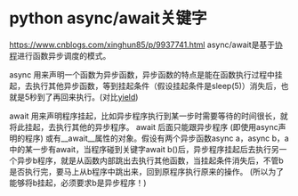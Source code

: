 # python async/await关键字
https://www.cnblogs.com/xinghun85/p/9937741.html
async/await是基于[协程](../os-knowledge/coroutine.md)进行函数异步调度的模式。

async 用来声明一个函数为异步函数，异步函数的特点是能在函数执行过程中挂起，去执行其他异步函数，等到挂起条件（假设挂起条件是sleep(5)）消失后，也就是5秒到了再回来执行。(对比[yield](yield.md))

await 用来声明程序挂起，比如异步程序执行到某一步时需要等待的时间很长，就将此挂起，去执行其他的异步程序。
await 后面只能跟异步程序 (即使用async声明的程序) 或有__await__属性的对象。假设有两个异步函数async a，async b，a中的某一步有await，当程序碰到关键字await b()后，异步程序挂起后去执行另一个异步b程序，就是从函数内部跳出去执行其他函数，当挂起条件消失后，不管b是否执行完，要马上从b程序中跳出来，回到原程序执行原来的操作。
(所以为了能够将b挂起，必须要求b是异步程序！)